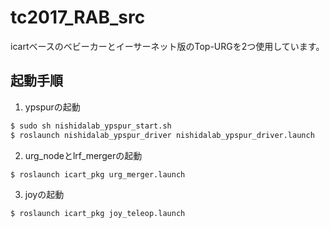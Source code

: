 # tc2017_RAB_src
icartベースのベビーカーとイーサーネット版のTop-URGを2つ使用しています。

## 起動手順
1. ypspurの起動
```bash
$ sudo sh nishidalab_ypspur_start.sh
$ roslaunch nishidalab_ypspur_driver nishidalab_ypspur_driver.launch
```

2. urg_nodeとlrf_mergerの起動
```bash
$ roslaunch icart_pkg urg_merger.launch
```

3. joyの起動
```bash
$ roslaunch icart_pkg joy_teleop.launch
```
